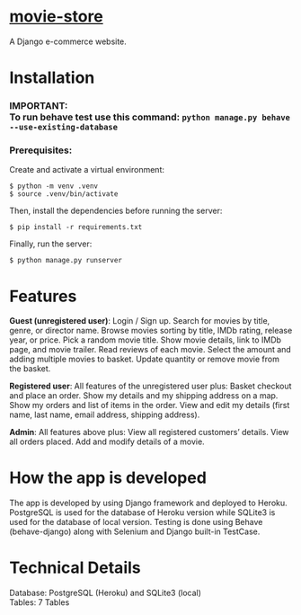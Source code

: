 # <a href = "http://lollingstone.herokuapp.com">movie-store</a>
A Django e-commerce website.

# Installation
### IMPORTANT: <br> To run behave test use this command: ```python manage.py behave --use-existing-database```
### Prerequisites:  
Create and activate a virtual environment:<br>
```
$ python -m venv .venv
$ source .venv/bin/activate
```
Then, install the dependencies before running the server:<br>
```
$ pip install -r requirements.txt
```
Finally, run the server:<br>
```
$ python manage.py runserver
```

# Features
<b>Guest (unregistered user)</b>:
Login / Sign up.
Search for movies by title, genre, or director name.
Browse movies sorting by title, IMDb rating, release year, or price.
Pick a random movie title.
Show movie details, link to IMDb page, and movie trailer.
Read reviews of each movie.
Select the amount and adding multiple movies to basket.
Update quantity or remove movie from the basket.

<b>Registered user</b>:
All features of the unregistered user plus:
Basket checkout and place an order.
Show my details and my shipping address on a map.
Show my orders and list of items in the order.
View and edit my details (first name, last name, email address, shipping address).

<b>Admin</b>:
All features above plus:
View all registered customers’ details.
View all orders placed.
Add and modify details of a movie.

# How the app is developed
The app is developed by using Django framework and deployed to Heroku. PostgreSQL is used for the database of Heroku version while SQLite3 is used for the database of local version. Testing is done using Behave (behave-django) along with Selenium and Django built-in TestCase.

# Technical Details
Database: PostgreSQL (Heroku) and SQLite3 (local)
<br>
Tables: 7 Tables

